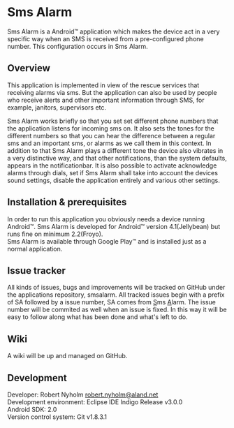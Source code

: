 Sms Alarm
=========

Sms Alarm is a Android&trade; application which makes the device act in a very specific way when an SMS is received from a pre-configured phone number. This configuration occurs in Sms Alarm.

Overview
--------
This application is implemented in view of the rescue services that receiving alarms via sms. But the application can also be used by people who receive alerts and other important information through SMS, for example, janitors, supervisors etc.

Sms Alarm works briefly so that you set set different phone numbers that the application listens for incoming sms on. It also sets the tones for the different numbers so that you can hear the difference between a regular sms and an important sms, or alarms as we call them in this context. In addition to that Sms Alarm plays a different tone the device also vibrates in a very distinctive way, and that other notifications, than the system defaults, appears in the notificationbar. It is also possible to activate acknowledge alarms through dials, set if Sms Alarm shall take into account the devices sound settings, disable the application entirely and various other settings.

Installation & prerequisites
----------------------------
In order to run this application you obviously needs a device running Android&trade;. Sms Alarm is developed for Android&trade; version 4.1(Jellybean) but runs fine on minimum 2.2(Froyo).<br />
Sms Alarm is available through Google Play&trade; and is installed just as a normal application.

Issue tracker
-----------------------------
All kinds of issues, bugs and improvements will be tracked on GitHub under the applications repository, smsalarm. All tracked issues begin with a prefix of SA followed by a issue number, SA comes from <u>S</u>ms <u>A</u>larm. The issue number will be commited as well when an issue is fixed. In this way it will be easy to follow along what has been done and what's left to do.

Wiki
----
A wiki will be up and managed on GitHub.


Development
-----------
Developer: Robert Nyholm <robert.nyholm@aland.net><br />
Development environment: Eclipse IDE Indigo Release v3.0.0<br />
Android SDK: 2.0<br />
Version control system: Git v1.8.3.1<br />

